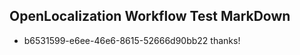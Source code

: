 ## OpenLocalization Workflow Test MarkDown
* b6531599-e6ee-46e6-8615-52666d90bb22 thanks!

<!--HONumber=Aug16_HO4-->


